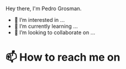 Hey there, I'm Pedro Grosman.
- 👀 I’m interested in ...
- 🌱 I’m currently learning ...
- 💞️ I’m looking to collaborate on ...
# 📫 How to reach me on

<!---
grosmanph/grosmanph is a ✨ special ✨ repository because its `README.md` (this file) appears on your GitHub profile.
You can click the Preview link to take a look at your changes.
--->
